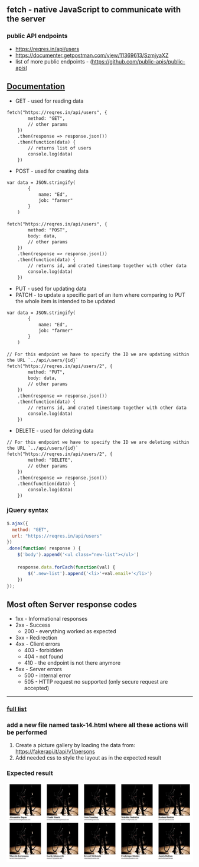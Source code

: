 ## fetch - native JavaScript to communicate with the server

### public API endpoints
* https://reqres.in/api/users
* https://documenter.getpostman.com/view/11369613/SzmjyaXZ
* list of more public endpoints - (https://github.com/public-apis/public-apis)



## [Documentation](https://developer.mozilla.org/en-US/docs/Web/API/Fetch_API/Using_Fetch)

* GET - used for reading data
```JS
fetch("https://reqres.in/api/users", {
        method: "GET",
        // other params
    })
    .then(response => response.json())
    .then(function(data) {
        // returns list of users
        console.log(data)
    })
```

* POST - used for creating data
```JS
var data = JSON.stringify(
        {
            name: "Ed",
            job: "farmer"
        }
    )

fetch("https://reqres.in/api/users", {
        method: "POST",
        body: data,
        // other params
    })
    .then(response => response.json())
    .then(function(data) {
        // returns id, and crated timestamp together with other data
        console.log(data)
    })
```
* PUT - used for updating data
* PATCH - to update a specific part of an item where comparing to PUT the whole item is intended to be updated
```JS
var data = JSON.stringify(
        {
            name: "Ed",
            job: "farmer"
        }
    )

// For this endpoint we have to specify the ID we are updating within the URL `../api/users/{id}`
fetch("https://reqres.in/api/users/2", {
        method: "PUT",
        body: data,
        // other params
    })
    .then(response => response.json())
    .then(function(data) {
        // returns id, and crated timestamp together with other data
        console.log(data)
    })
```
* DELETE - used for deleting data
```JS
// For this endpoint we have to specify the ID we are deleting within the URL `../api/users/{id}`
fetch("https://reqres.in/api/users/2", {
        method: "DELETE",
        // other params
    })
    .then(response => response.json())
    .then(function(data) {
        console.log(data)
    })
```

### jQuery syntax
```JavaScript
$.ajax({
  method: "GET",
  url: "https://reqres.in/api/users"
})
.done(function( response ) {
    $('body').append('<ul class="new-list"></ul>')

    response.data.forEach(function(val) {
        $('.new-list').append('<li>'+val.email+'</li>')
    })
});
```

## Most often Server response codes

* 1xx - Informational responses
* 2xx - Success
    * 200 - everything worked as expected
* 3xx - Redirection
* 4xx - Client errors
    * 403 - forbidden
    * 404 - not found
    * 410 - the endpoint is not there anymore 
* 5xx - Server errors
    * 500 - internal error
    * 505 - HTTP request no supported (only secure request are accepted)

---
### [full list](https://developer.mozilla.org/en-US/docs/Web/HTTP/Status)

### add a new file named task-14.html where all these actions will be performed

1. Create a picture gallery by loading the data from: https://fakerapi.it/api/v1/persons
2. Add needed css to style the layout as in the expected result

### Expected result

![](img/task-14.png) 


